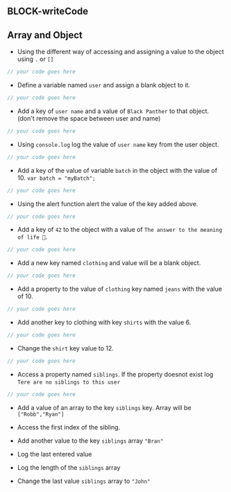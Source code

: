 ## BLOCK-writeCode

## Array and Object

- Using the different way of accessing and assigning a value to the object using `.` or `[]`

```js
// your code goes here
```

- Define a variable named `user` and assign a blank object to it.

```js
// your code goes here
```

- Add a key of `user name` and a value of `Black Panther` to that object. (don't remove the space between user and name)

```js
// your code goes here
```

- Using `console.log` log the value of `user name` key from the user object.

```js
// your code goes here
```

- Add a key of the value of variable `batch` in the object with the value of 10. `var batch = "myBatch";`

```js
// your code goes here
```

- Using the alert function alert the value of the key added above.

```js
// your code goes here
```

- Add a key of `42` to the object with a value of `The answer to the meaning of life 🧸`.

```js
// your code goes here
```

- Add a new key named `clothing` and value will be a blank object.

```js
// your code goes here
```

- Add a property to the value of `clothing` key named `jeans` with the value of 10.

```js
// your code goes here
```

- Add another key to clothing with key `shirts` with the value 6.

```js
// your code goes here
```

- Change the `shirt` key value to 12.

```js
// your code goes here
```

- Access a property named `siblings`. If the property doesnot exist log `Tere are no siblings to this user`

```js
// your code goes here
```

- Add a value of an array to the key `siblings` key. Array will be `["Robb","Ryan"]`

- Access the first index of the sibling.

- Add another value to the key `siblings` array `"Bran"`

- Log the last entered value

- Log the length of the `siblings` array

- Change the last value `siblings` array to `"John"`
